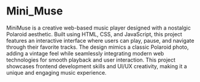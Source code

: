 # Mini_Muse
MiniMuse is a creative web-based music player designed with a nostalgic Polaroid aesthetic. Built using HTML, CSS, and JavaScript, this project features an interactive interface where users can play, pause, and navigate through their favorite tracks. The design mimics a classic Polaroid photo, adding a vintage feel while seamlessly integrating modern web technologies for smooth playback and user interaction. This project showcases frontend development skills and UI/UX creativity, making it a unique and engaging music experience. 
